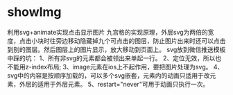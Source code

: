 # showImg
利用svg+animate实现点击显示图片
九宫格的实现原理，外层svg为两倍的宽度，点击小块时往旁边移动隐藏掉九个可点击的图层，防止图片出来时还可以点击到别的图层。然后图层上的图片显示，放大移动到页面上。
svg放到微信推送模板中踩的坑：
1、所有非svg的元素都会被领出来单起一行。
2、定位无效，所以也不能用z-index布局;
3、image元素在ios上不起作用，要把图片处理为svg。
4、svg中的内容是按顺序加载的，可以多个svg嵌套，元素内的动画只适用于改元素，外层的适用于外层元素。
5、restart="never"可用于动画只执行一次。
